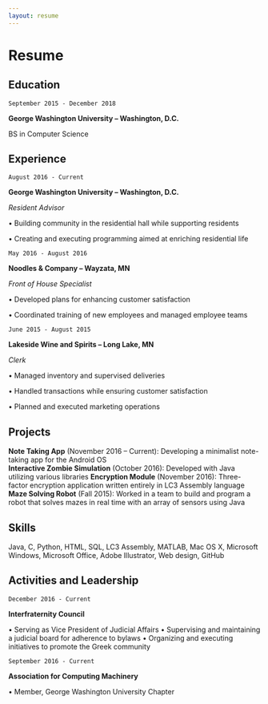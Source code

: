 ```yaml
---
layout: resume
---
```


# Resume

## Education

`September 2015 - December 2018`
  
__George Washington University – Washington, D.C.__
  
BS in Computer Science

## Experience
  
`August 2016 - Current`
  
__George Washington University – Washington, D.C.__
  
_Resident Advisor_
  
• Building community in the residential hall while supporting residents
  
• Creating and executing programming aimed at enriching residential life 
  
`May 2016 - August 2016`
  
__Noodles & Company – Wayzata, MN__
  
_Front of House Specialist_
  
• Developed plans for enhancing customer satisfaction
  
• Coordinated training of new employees and managed employee teams 
  
`June 2015 - August 2015`
  
__Lakeside Wine and Spirits – Long Lake, MN__
  
_Clerk_
  
• Managed inventory and supervised deliveries
  
• Handled transactions while ensuring customer satisfaction
  
• Planned and executed marketing operations
  

## Projects

__Note Taking App__ (November 2016 – Current): Developing a minimalist note-taking app for the Android OS  
__Interactive Zombie Simulation__ (October 2016): Developed with Java utilizing various libraries
__Encryption Module__ (November 2016): Three-factor encryption application written entirely in LC3 Assembly language
__Maze Solving Robot__ (Fall 2015): Worked in a team to build and program a robot that solves mazes in real time with an array of sensors using Java


## Skills

Java, C, Python, HTML, SQL, LC3 Assembly, MATLAB, Mac OS X, Microsoft Windows, Microsoft Office, Adobe Illustrator, Web design, GitHub

## Activities and Leadership

`December 2016 - Current`
  
__Interfraternity Council__
  
• Serving as Vice President of Judicial Affairs
• Supervising and maintaining a judicial board for adherence to bylaws
• Organizing and executing initiatives to promote the Greek community
  
`September 2016 - Current`
  
__Association for Computing Machinery__
  
• Member, George Washington University Chapter



<!-- ### Footer

Last updated: May 2013 -->


